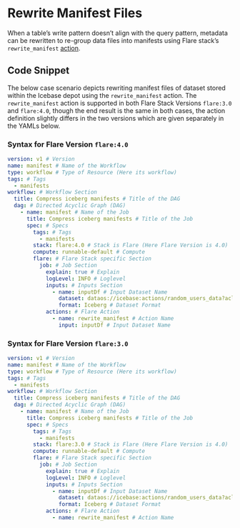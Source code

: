 # Rewrite Manifest Files

When a table’s write pattern doesn’t align with the query pattern, metadata can be rewritten to re-group data files into manifests using Flare stack’s `rewrite_manifest` [action](../Building%20Blocks%20of%20Flare%20Workflow/Actions.md).

## Code Snippet

The below case scenario depicts rewriting manifest files of dataset stored within the Icebase depot using the `rewrite_manifest` action. The `rewrite_manifest` action is supported in both Flare Stack Versions `flare:3.0` and `flare:4.0`, though the end result is the same in both cases, the action definition slightly differs in the two versions which are given separately in the YAMLs below.

### Syntax for Flare Version `flare:4.0`

```yaml
version: v1 # Version
name: manifest # Name of the Workflow
type: workflow # Type of Resource (Here its workflow)
tags: # Tags 
  - manifests
workflow: # Workflow Section
  title: Compress iceberg manifests # Title of the DAG
  dag: # Directed Acyclic Graph (DAG)
    - name: manifest # Name of the Job
      title: Compress iceberg manifests # Title of the Job
      spec: # Specs
        tags: # Tags
          - manifests
        stack: flare:4.0 # Stack is Flare (Here Flare Version is 4.0)
        compute: runnable-default # Compute
        flare: # Flare Stack specific Section
          job: # Job Section
            explain: true # Explain
            logLevel: INFO # Loglevel
            inputs: # Inputs Section
              - name: inputDf # Input Dataset Name
                dataset: dataos://icebase:actions/random_users_data?acl=rw # Input UDL
                format: Iceberg # Dataset Format
            actions: # Flare Action
              - name: rewrite_manifest # Action Name
                input: inputDf # Input Dataset Name
```

### Syntax for Flare Version `flare:3.0`

```yaml
version: v1 # Version
name: manifest # Name of the Workflow
type: workflow # Type of Resource (Here its workflow)
tags: # Tags 
  - manifests
workflow: # Workflow Section
  title: Compress iceberg manifests # Title of the DAG
  dag: # Directed Acyclic Graph (DAG)
    - name: manifest # Name of the Job
      title: Compress iceberg manifests # Title of the Job
      spec: # Specs
        tags: # Tags
          - manifests
        stack: flare:3.0 # Stack is Flare (Here Flare Version is 4.0)
        compute: runnable-default # Compute
        flare: # Flare Stack specific Section
          job: # Job Section
            explain: true # Explain
            logLevel: INFO # Loglevel
            inputs: # Inputs Section
              - name: inputDf # Input Dataset Name
                dataset: dataos://icebase:actions/random_users_data?acl=rw # Input UDL
                format: Iceberg # Dataset Format
            actions: # Flare Action
              - name: rewrite_manifest # Action Name
```